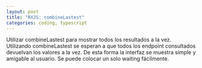 ```yaml
---
layout: post
title: "RXJS: combineLastest"
categories: coding, typescript
---
```


Utilizar combineLastest para mostrar todos los resultados a la vez.<!--more--> Utilizando combineLastest se esperan a que todos los endpoint consultados devuelvan los valores a la vez. De esta forma la interfaz se muestra simple y amigable al usuario. Se puede colocar un solo waiting fácilmente.
